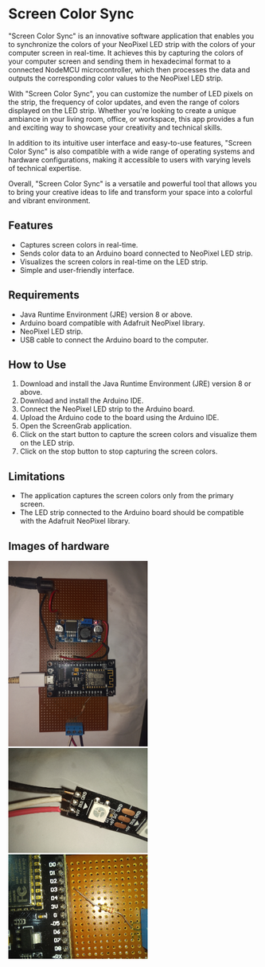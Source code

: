 # Screen Color Sync
"Screen Color Sync" is an innovative software application that enables you to synchronize the colors of your NeoPixel LED strip with the colors of your computer screen in real-time. It achieves this by capturing the colors of your computer screen and sending them in hexadecimal format to a connected NodeMCU microcontroller, which then processes the data and outputs the corresponding color values to the NeoPixel LED strip.

With "Screen Color Sync", you can customize the number of LED pixels on the strip, the frequency of color updates, and even the range of colors displayed on the LED strip. Whether you're looking to create a unique ambiance in your living room, office, or workspace, this app provides a fun and exciting way to showcase your creativity and technical skills.

In addition to its intuitive user interface and easy-to-use features, "Screen Color Sync" is also compatible with a wide range of operating systems and hardware configurations, making it accessible to users with varying levels of technical expertise.

Overall, "Screen Color Sync" is a versatile and powerful tool that allows you to bring your creative ideas to life and transform your space into a colorful and vibrant environment.


## Features

* Captures screen colors in real-time.
* Sends color data to an Arduino board connected to NeoPixel LED strip.
* Visualizes the screen colors in real-time on the LED strip.
* Simple and user-friendly interface.

## Requirements

* Java Runtime Environment (JRE) version 8 or above.
* Arduino board compatible with Adafruit NeoPixel library.
* NeoPixel LED strip.
* USB cable to connect the Arduino board to the computer.

## How to Use

1. Download and install the Java Runtime Environment (JRE) version 8 or above.
2. Download and install the Arduino IDE.
3. Connect the NeoPixel LED strip to the Arduino board.
4. Upload the Arduino code to the board using the Arduino IDE.
5. Open the ScreenGrab application.
6. Click on the start button to capture the screen colors and visualize them on the LED strip.
7. Click on the stop button to stop capturing the screen colors.

## Limitations

* The application captures the screen colors only from the primary screen.
* The LED strip connected to the Arduino board should be compatible with the Adafruit NeoPixel library.

## Images of hardware
<img src="docs/1.jpg" width="280"/>
<img src="docs/2.jpg" width="280"/>
<img src="docs/3.jpg" width="280"/>
